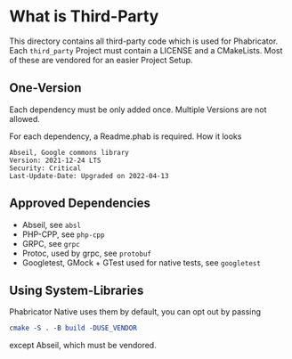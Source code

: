 # What is Third-Party
This directory contains all third-party code which is used for Phabricator.
Each `third_party` Project must contain a LICENSE and a CMakeLists.
Most of these are vendored for an easier Project Setup.

## One-Version
Each dependency must be only added once.
Multiple Versions are not allowed.

For each dependency, a Readme.phab is required.
How it looks 
```text
Abseil, Google commons library
Version: 2021-12-24 LTS
Security: Critical
Last-Update-Date: Upgraded on 2022-04-13
```

## Approved Dependencies
- Abseil, see `absl`
- PHP-CPP, see `php-cpp`
- GRPC, see `grpc`
- Protoc, used by grpc, see `protobuf`
- Googletest, GMock + GTest used for native tests, see `googletest`

## Using System-Libraries
Phabricator Native uses them by default, you can opt out by passing
```cmake 
cmake -S . -B build -DUSE_VENDOR
```
except Abseil, which must be vendored.
